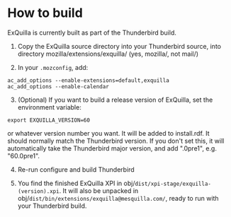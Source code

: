 How to build
==========

ExQuilla is currently built as part of the Thunderbird build.

1. Copy the ExQuilla source directory into your Thunderbird source, into directory mozilla/extensions/exquilla/ (yes, mozilla/, not mail/)

2. In your `.mozconfig`, add:
```
ac_add_options --enable-extensions=default,exquilla
ac_add_options --enable-calendar
```

3. (Optional) If you want to build a release version of ExQuilla, set the environment variable:
```
export EXQUILLA_VERSION=60
```
or whatever version number you want. It will be added to install.rdf. It should normally match the Thunderbird version. If you don't set this, it will automatically take the Thunderbird major version, and add ".0pre1", e.g. "60.0pre1".

4. Re-run configure and build Thunderbird

5. You find the finished ExQuilla XPI in obj/`dist/xpi-stage/exquilla-(version).xpi`. It will also be unpacked in obj/`dist/bin/extensions/exquilla@mesquilla.com/`, ready to run with your Thunderbird build.
